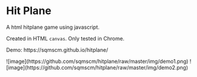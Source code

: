 # Hit Plane
<p>A html hitplane game using javascript.</p>
<p>Created in HTML <code>canvas</code>. Only tested in Chrome.</p>
<p>Demo: https://sqmscm.github.io/hitplane/</p>
![image](https://github.com/sqmscm/hitplane/raw/master/img/demo1.png)
![image](https://github.com/sqmscm/hitplane/raw/master/img/demo2.png)
